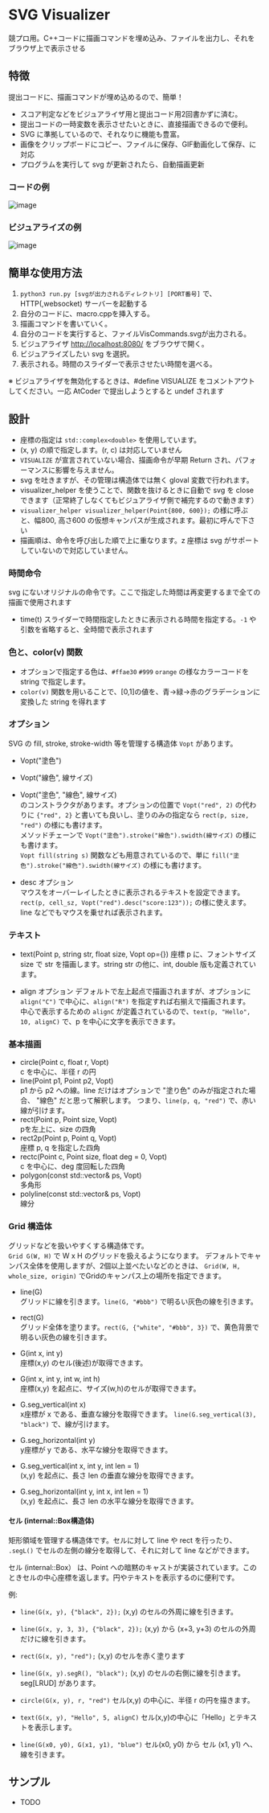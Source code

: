 # SVG Visualizer
競プロ用。C++コードに描画コマンドを埋め込み、ファイルを出力し、それをブラウザ上で表示させる


## 特徴
提出コードに、描画コマンドが埋め込めるので、簡単！
* スコア判定などをビジュアライザ用と提出コード用2回書かずに済む。
* 提出コードの一時変数を表示させたいときに、直接描画できるので便利。
* SVG に準拠しているので、それなりに機能も豊富。
* 画像をクリップボードにコピー、ファイルに保存、GIF動画化して保存、に対応
* プログラムを実行して svg が更新されたら、自動描画更新

### コードの例
![image](https://github.com/TumoiYorozu/svg_visualizer/assets/12813429/bab0f1e0-997b-4949-ade6-b1dfde7084f5)
### ビジュアライズの例
![image](https://github.com/TumoiYorozu/svg_visualizer/assets/12813429/d5135771-c598-45c9-bad2-1fce608806e0)

## 簡単な使用方法
1. `python3 run.py [svgが出力されるディレクトリ] [PORT番号]` で、HTTP(,websocket) サーバーを起動する
2. 自分のコードに、macro.cppを挿入する。
3. 描画コマンドを書いていく。
4. 自分のコードを実行すると、ファイルVisCommands.svgが出力される。
4. ビジュアライザ [http://localhost:8080/](http://localhost:8080/) をブラウザで開く。
5. ビジュアライズしたい svg を選択。
6. 表示される。時間のスライダーで表示させたい時間を選べる。

※ ビジュアライザを無効化するときは、#define VISUALIZE をコメントアウトしてください。一応 AtCoder で提出しようとすると undef されます

## 設計
- 座標の指定は `std::complex<double>` を使用しています。
- (x, y) の順で指定します。(r, c) は対応していません
- `VISUALIZE` が宣言されていない場合、描画命令が早期 Return され、パフォーマンスに影響を与えません。
- svg を吐きますが、その管理は構造体では無く gloval 変数で行われます。
- visualizer_helper を使うことで、関数を抜けるときに自動で svg を close できます（正常終了しなくてもビジュアライザ側で補完するので動きます）
- `visualizer_helper visualizer_helper(Point{800, 600});` の様に呼ぶと、幅800, 高さ600 の仮想キャンパスが生成されます。最初に呼んで下さい
- 描画順は、命令を呼び出した順で上に重なります。z 座標は svg がサポートしていないので対応していません。

### 時間命令
svg にないオリジナルの命令です。ここで指定した時間は再変更するまで全ての描画で使用されます
* time(t) スライダーで時間指定したときに表示される時間を指定する。`-1` や引数を省略すると、全時間で表示されます

### 色と、color(v) 関数
- オプションで指定する色は、`#ffae30` `#999` `orange` の様なカラーコードを string で指定します。
- `color(v)` 関数を用いることで、[0,1]の値を、青→緑→赤のグラデーションに変換した string を得れます

### オプション
SVG の fill, stroke, stroke-width 等を管理する構造体 `Vopt` があります。
- Vopt("塗色")
- Vopt("線色", 線サイズ)
- Vopt("塗色", "線色", 線サイズ)  
のコンストラクタがあります。オプションの位置で `Vopt("red", 2)` の代わりに `{"red", 2}` と書いても良いし、塗りのみの指定なら `rect(p, size, "red")` の様にも書けます。  
メソッドチェーンで `Vopt("塗色").stroke("線色").swidth(線サイズ)` の様にも書けます。  
`Vopt fill(string s)` 関数なども用意されているので、単に `fill("塗色").stroke("線色").swidth(線サイズ)` の様にも書けます。  

- desc オプション  
  マウスをオーバーレイしたときに表示されるテキストを設定できます。`rect(p, cell_sz, Vopt("red").desc("score:123"));` の様に使えます。line などでもマウスを乗せれば表示されます。

### テキスト
* text(Point p, string str, float size, Vopt op={})
座標 p に、フォントサイズ size で str を描画します。string str の他に、int, double 版も定義されています。

- align オプション
デフォルトで左上起点で描画されますが、オプションに `align("C")` で中心に、`align("R")` を指定すれば右揃えで描画されます。  
中心で表示するための `alignC` が定義されているので、`text(p, "Hello", 10, alignC)` で、p を中心に文字を表示できます。


### 基本描画
* circle(Point c, float r, Vopt)  
  c を中心に、半径 r の円
* line(Point p1, Point p2, Vopt)  
  p1 から p2 への線。line だけはオプションで "塗り色" のみが指定された場合、 "線色" だと思って解釈します。
  つまり、`line(p, q, "red")` で、赤い線が引けます。
* rect(Point p, Point size, Vopt)  
  pを左上に、size の四角
* rect2p(Point p, Point q, Vopt)  
  座標 p, q を指定した四角
* rectc(Point c, Point size, float deg = 0, Vopt)  
  c を中心に、deg 度回転した四角
* polygon(const std::vector<Point>& ps, Vopt)  
  多角形
* polyline(const std::vector<Point>& ps, Vopt)  
  線分

### Grid 構造体
グリッドなどを扱いやすくする構造体です。  
`Grid G(W, H)` で W x H のグリッドを扱えるようになります。
デフォルトでキャンパス全体を使用しますが、2個以上並べたいなどのときは、 `Grid(W, H, whole_size, origin)` でGridのキャンパス上の場所を指定できます。

- line(G)  
  グリッドに線を引きます。`line(G, "#bbb")` で明るい灰色の線を引きます。
  
- rect(G)  
  グリッド全体を塗ります。`rect(G, {"white", "#bbb", 3})` で、黄色背景で明るい灰色の線を引きます。
  
- G(int x, int y)  
  座標(x,y) のセル(後述)が取得できます。
  
- G(int x, int y, int w, int h)  
  座標(x,y) を起点に、サイズ(w,h)のセルが取得できます。

- G.seg_vertical(int x)  
  x座標が x である、垂直な線分を取得できます。 `line(G.seg_vertical(3), "black")` で、線が引けます。
  
- G.seg_horizontal(int y)  
  y座標が y である、水平な線分を取得できます。

- G.seg_vertical(int x, int y, int len = 1)  
  (x,y) を起点に、長さ len の垂直な線分を取得できます。

- G.seg_horizontal(int y, int x, int len = 1)  
  (x,y) を起点に、長さ len の水平な線分を取得できます。

#### セル (internal::Box構造体)
矩形領域を管理する構造体です。セルに対して line や rect を行ったり、  `.segL()` でセルの左側の線分を取得して、それに対して line などができます。

セル (internal::Box） は、Point への暗黙のキャストが実装されています。このときセルの中心座標を返します。円やテキストを表示するのに便利です。

例:
- `line(G(x, y), {"black", 2});` (x,y) のセルの外周に線を引きます。
- `line(G(x, y, 3, 3), {"black", 2});` (x,y) から (x+3, y+3) のセルの外周だけに線を引きます。
- `rect(G(x, y), "red");` (x,y) のセルを赤く塗ります
- `line(G(x, y).segR(), "black");` (x,y) のセルの右側に線を引きます。seg[LRUD] があります。

- `circle(G(x, y), r, "red")` セル(x,y) の中心に、半径 r の円を描きます。
- `text(G(x, y), "Hello", 5, alignC)` セル(x,y)の中心に「Hello」とテキストを表示します。
- `line(G(x0, y0), G(x1, y1), "blue")` セル(x0, y0) から セル (x1, y1) へ、線を引きます。

## サンプル
* TODO


